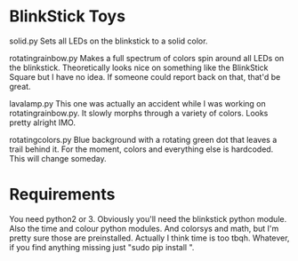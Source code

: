 # BlinkStick Toys

solid.py
Sets all LEDs on the blinkstick to a solid color.

rotatingrainbow.py
Makes a full spectrum of colors spin around all LEDs on the blinkstick.
Theoretically looks nice on something like the BlinkStick Square but I have no
idea. If someone could report back on that, that'd be great.

lavalamp.py
This one was actually an accident while I was working on rotatingrainbow.py. It
slowly morphs through a variety of colors. Looks pretty alright IMO.

rotatingcolors.py
Blue background with a rotating green dot that leaves a trail behind it. For the
moment, colors and everything else is hardcoded. This will change someday.

# Requirements
You need python2 or 3.
Obviously you'll need the blinkstick python module.
Also the time and colour python modules.
And colorsys and math, but I'm pretty sure those are preinstalled.
Actually I think time is too tbqh.
Whatever, if you find anything missing just "sudo pip install <it>".